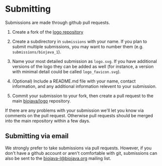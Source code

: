 Submitting
==========

Submissions are made through github pull requests.

1. Create a fork of the [logo repository](https://github.com/biojava/logo)

2. Create a subdirectory in `submissions` with your name. If you plan to submit multiple submissions, you may want to number them (e.g. `submissions/biojava_1`).

3. Name your most detailed submission as `logo.svg`. If you have additional versions of the logo they can be added as well (for instance, a version with minimal detail could be called `logo_favicon.svg`).

4. (Optional) Include a README.md file with your name, contact information, and any additional information relevent to your submission.

5. Commit your submission to your fork, then create a pull request to the main [biojava/logo](https://github.com/biojava/logo) repository.

If there are any problems with your submission we'll let you know via comments on the pull request. Otherwise pull requests should be merged into the main repository within a few days.

Submitting via email
--------------------

We strongly prefer to take submissions via pull requests. However, if you don't have a github account or aren't comfortable with git, submissions can also be sent to the [biojava-l@biojava.org](http://biojava.org/wikis/BioJava:MailingLists/) mailing list.

